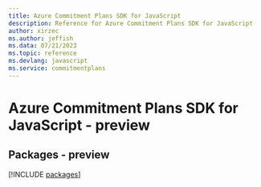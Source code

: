 ```yaml
---
title: Azure Commitment Plans SDK for JavaScript
description: Reference for Azure Commitment Plans SDK for JavaScript
author: xirzec
ms.author: jeffish
ms.data: 07/21/2023
ms.topic: reference
ms.devlang: javascript
ms.service: commitmentplans
---
```

# Azure Commitment Plans SDK for JavaScript - preview
## Packages - preview
[!INCLUDE [packages](commitment-plans-index.md)]